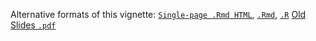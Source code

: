 Alternative formats of this vignette:
[`Single-page .Rmd HTML`](https://htmlpreview.github.io/?https://github.com/tgirke/GEN242/blob/master/vignettes/08_Programming_in_R/Programming_in_R.html),
[`.Rmd`](https://raw.githubusercontent.com/tgirke/GEN242/master/vignettes/08_Programming_in_R/Programming_in_R.Rmd),
[`.R`](https://raw.githubusercontent.com/tgirke/GEN242/master/vignettes/08_Programming_in_R/Programming_in_R.R)
[Old Slides `.pdf`](https://drive.google.com/file/d/0B-lLYVUOliJFSnplWlZWcllYY0E/view?usp=sharing)
